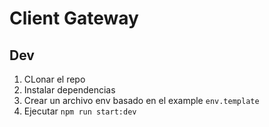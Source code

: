 # Client Gateway

## Dev

1. CLonar el repo
2. Instalar dependencias
3. Crear un archivo env basado en el example `env.template`
4. Ejecutar `npm run start:dev`
